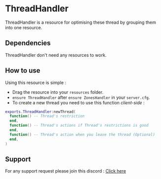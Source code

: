 # ThreadHandler

ThreadHandler is a resource for optimising these thread by grouping them into one resource.

## Dependencies

ThreadHandler don't need any resources to work.

## How to use

Using this resource is simple :
  - Drag the resource into your `resources` folder.
  - `ensure ThreadHandler` after `ensure ZonesHandler` in your `server.cfg`.
  - To create a new thread you need to use this function *client-side* :
  ```lua
  exports.ThreadHandler:newThread(
    function() -- Thread's restriction
    end, 
    function() -- Thread's actions if Thread's restrictions is good
    end, 
    function() -- Thread's action when you leave the thread (Optional)
    end,
  )
  ```
## Support
For any support request please join this discord : <a target="_blank" href="https://discord.gg/3ny5GRk7nD">Click here</a>
